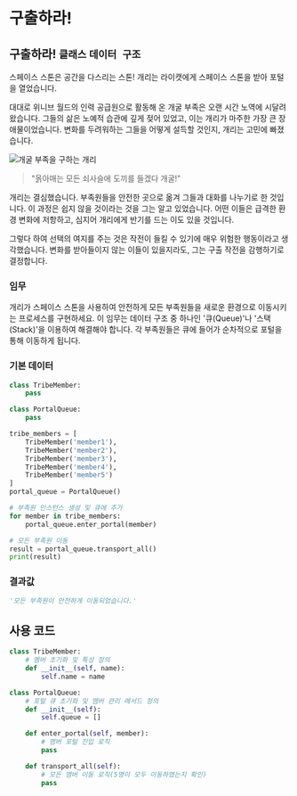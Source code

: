 # 구출하라!

## 구출하라! `클래스` `데이터 구조`

스페이스 스톤은 공간을 다스리는 스톤! 개리는 라이캣에게 스페이스 스톤을 받아 포털을 열었습니다.

대대로 위니브 월드의 인력 공급원으로 활동해 온 개굴 부족은 오랜 시간 노역에 시달려왔습니다. 그들의 삶은 노예적 습관에 깊게 젖어 있었고, 이는 개리가 마주한 가장 큰 장애물이었습니다. 변화를 두려워하는 그들을 어떻게 설득할 것인지, 개리는 고민에 빠졌습니다.

![개굴 부족을 구하는 개리](./21.webp)

> "옭아매는 모든 쇠사슬에 도끼를 들겠다 개굴!"

개리는 결심했습니다. 부족원들을 안전한 곳으로 옮겨 그들과 대화를 나누기로 한 것입니다. 이 과정은 쉽지 않을 것이라는 것을 그는 알고 있었습니다. 어떤 이들은 급격한 환경 변화에 저항하고, 심지어 개리에게 반기를 드는 이도 있을 것입니다.

그렇다 하여 선택의 여지를 주는 것은 작전이 들킬 수 있기에 매우 위험한 행동이라고 생각했습니다. 변화를 받아들이지 않는 이들이 있을지라도, 그는 구출 작전을 감행하기로 결정합니다.


### 임무
개리가 스페이스 스톤을 사용하여 안전하게 모든 부족원들을 새로운 환경으로 이동시키는 프로세스를 구현하세요. 이 임무는 데이터 구조 중 하나인 '큐(Queue)'나 '스택(Stack)'을 이용하여 해결해야 합니다. 각 부족원들은 큐에 들어가 순차적으로 포털을 통해 이동하게 됩니다.

### 기본 데이터
```python
class TribeMember:
    pass

class PortalQueue:
    pass

tribe_members = [
    TribeMember('member1'), 
    TribeMember('member2'),
    TribeMember('member3'),
    TribeMember('member4'),
    TribeMember('member5')
]
portal_queue = PortalQueue()

# 부족원 인스턴스 생성 및 큐에 추가
for member in tribe_members:
    portal_queue.enter_portal(member)

# 모든 부족원 이동
result = portal_queue.transport_all()
print(result)
```

### 결과값
```python
'모든 부족원이 안전하게 이동되었습니다.'
```

## 사용 코드
```python
class TribeMember:
    # 멤버 초기화 및 특성 정의
    def __init__(self, name):
        self.name = name

class PortalQueue:
    # 포털 큐 초기화 및 멤버 관리 메서드 정의
    def __init__(self):
        self.queue = []

    def enter_portal(self, member):
        # 멤버 포털 진입 로직
        pass

    def transport_all(self):
        # 모든 멤버 이동 로직(5명이 모두 이동하였는지 확인)
        pass
```